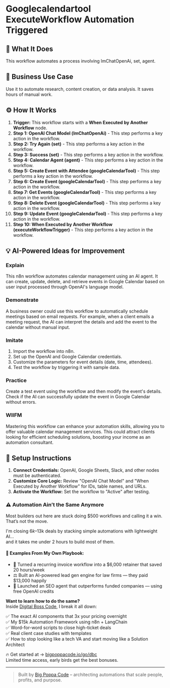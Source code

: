 # Googlecalendartool ExecuteWorkflow Automation Triggered

## 🚀 What It Does
This workflow automates a process involving lmChatOpenAi, set, agent.

## 💼 Business Use Case
Use it to automate research, content creation, or data analysis. It saves hours of manual work.

## ⚙️ How It Works
1.  **Trigger:** This workflow starts with a **When Executed by Another Workflow** node.
2. **Step 1: OpenAI Chat Model (lmChatOpenAi)** - This step performs a key action in the workflow.
3. **Step 2: Try Again (set)** - This step performs a key action in the workflow.
4. **Step 3: Success (set)** - This step performs a key action in the workflow.
5. **Step 4: Calendar Agent (agent)** - This step performs a key action in the workflow.
6. **Step 5: Create Event with Attendee (googleCalendarTool)** - This step performs a key action in the workflow.
7. **Step 6: Create Event (googleCalendarTool)** - This step performs a key action in the workflow.
8. **Step 7: Get Events (googleCalendarTool)** - This step performs a key action in the workflow.
9. **Step 8: Delete Event (googleCalendarTool)** - This step performs a key action in the workflow.
10. **Step 9: Update Event (googleCalendarTool)** - This step performs a key action in the workflow.
11. **Step 10: When Executed by Another Workflow (executeWorkflowTrigger)** - This step performs a key action in the workflow.

## 💡 AI-Powered Ideas for Improvement
### Explain
This n8n workflow automates calendar management using an AI agent. It can create, update, delete, and retrieve events in Google Calendar based on user input processed through OpenAI's language model.

### Demonstrate
A business owner could use this workflow to automatically schedule meetings based on email requests. For example, when a client emails a meeting request, the AI can interpret the details and add the event to the calendar without manual input.

### Imitate
1. Import the workflow into n8n.
2. Set up the OpenAI and Google Calendar credentials.
3. Customize the parameters for event details (date, time, attendees).
4. Test the workflow by triggering it with sample data.

### Practice
Create a test event using the workflow and then modify the event's details. Check if the AI can successfully update the event in Google Calendar without errors.

### WIIFM
Mastering this workflow can enhance your automation skills, allowing you to offer valuable calendar management services. This could attract clients looking for efficient scheduling solutions, boosting your income as an automation consultant.

## 🔧 Setup Instructions
1. **Connect Credentials:** OpenAI, Google Sheets, Slack, and other nodes must be authenticated.
2. **Customize Core Logic:** Review "OpenAI Chat Model" and "When Executed by Another Workflow" for IDs, table names, and URLs.
3. **Activate the Workflow:** Set the workflow to "Active" after testing.

### ⚠️ Automation Ain’t the Same Anymore

Most builders out here are stuck doing $500 workflows and calling it a win.  
That’s not the move.  

I'm closing $6k–$13k deals by stacking simple automations with lightweight AI...  
and it takes me under 2 hours to build most of them.

#### 🧠 Examples From My Own Playbook:
- 🔁 Turned a recurring invoice workflow into a $6,000 retainer that saved 20 hours/week  
- ⚖️ Built an AI-powered lead gen engine for law firms — they paid $13,000 happily  
- 🚀 Launched an SEO agent that outperforms funded companies — using free OpenAI credits  

**Want to learn how to do the same?**  
Inside [Digital Boss Code](https://bigpoppacode.io/go/dbc), I break it all down:

✅ The exact AI components that 3x your pricing overnight  
✅ My $15k Automation Framework using n8n + LangChain  
✅ Word-for-word scripts to close high-ticket deals  
✅ Real client case studies with templates  
✅ How to stop looking like a tech VA and start moving like a Solution Architect  

🔥 Get started at → [bigpoppacode.io/go/dbc](https://bigpoppacode.io/go/dbc)  
Limited time access, early birds get the best bonuses.

---
> Built by [Big Poppa Code](https://bigpoppacode.io) – architecting automations that scale people, profits, and purpose.
